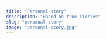 ```yaml
---
title: "Personal-story"
description: "Based on true stories"
slug: "personal-story"
image: "personal-story.jpg"
---
```

